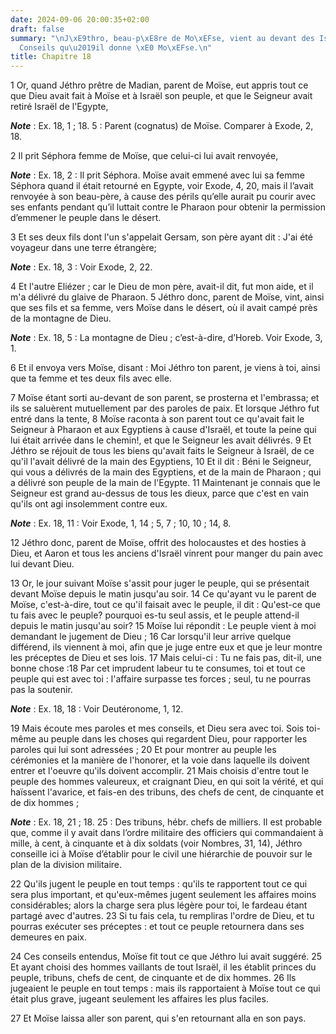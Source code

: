 ```yaml
---
date: 2024-09-06 20:00:35+02:00
draft: false
summary: "\nJ\xE9thro, beau-p\xE8re de Mo\xEFse, vient au devant des Isra\xE9lites.\n\
  Conseils qu\u2019il donne \xE0 Mo\xEFse.\n"
title: Chapitre 18
---
```





1 Or, quand Jéthro prêtre de Madian, parent de Moïse, eut appris tout ce que Dieu avait fait à Moïse et à Israël son peuple, et que le Seigneur avait retiré Israël de l'Egypte,

***Note*** :  Ex. 18, 1 ; 18. 5 : Parent (cognatus) de Moïse. Comparer à Exode, 2, 18.

2 Il prit Séphora femme de Moïse, que celui-ci lui avait renvoyée,

***Note*** :  Ex. 18, 2 : Il prit Séphora. Moïse avait emmené avec lui sa femme Séphora quand il était retourné en Egypte, voir Exode, 4, 20, mais il l’avait renvoyée à son beau-père, à cause des périls qu’elle aurait pu courir avec ses enfants pendant qu’il luttait contre le Pharaon pour obtenir la permission d’emmener le peuple dans le désert.

3 Et ses deux fils dont l'un s'appelait Gersam, son père ayant dit : J'ai été voyageur dans une terre étrangère;

***Note*** :  Ex. 18, 3 : Voir Exode, 2, 22.

4 Et l'autre Eliézer ; car le Dieu de mon père, avait-il dit, fut mon aide, et il m'a délivré du glaive de Pharaon. 5 Jéthro donc, parent de Moïse, vint, ainsi que ses fils et sa femme, vers Moïse dans le désert, où il avait campé près de la montagne de Dieu.

***Note*** :  Ex. 18, 5 : La montagne de Dieu ; c’est-à-dire, d’Horeb. Voir Exode, 3, 1.

6 Et il envoya vers Moïse, disant : Moi Jéthro ton parent, je viens à toi, ainsi que ta femme et tes deux fils avec elle.


7 Moïse étant sorti au-devant de son parent, se prosterna et l'embrassa; et ils se saluèrent mutuellement par des paroles de paix. Et lorsque Jéthro fut entré dans la tente, 8 Moïse raconta à son parent tout ce qu'avait fait le Seigneur à Pharaon et aux Egyptiens à cause d'Israël, et toute la peine qui lui était arrivée dans le chemin!, et que le Seigneur les avait délivrés. 9 Et Jéthro se réjouit de tous les biens qu'avait faits le Seigneur à Israël, de ce qu'il l'avait délivré de la main des Egyptiens, 10 Et il dit : Béni le Seigneur, qui vous a délivrés de la main des Egyptiens, et de la main de Pharaon ; qui a délivré son peuple de la main de l'Egypte. 11 Maintenant je connais que le Seigneur est grand au-dessus de tous les dieux, parce que c'est en vain qu'ils ont agi insolemment contre eux.

***Note*** :  Ex. 18, 11 : Voir Exode, 1, 14 ; 5, 7 ; 10, 10 ; 14, 8.

12 Jéthro donc, parent de Moïse, offrit des holocaustes et des hosties à Dieu, et Aaron et tous les anciens d'Israël vinrent pour manger du pain avec lui devant Dieu.


13 Or, le jour suivant Moïse s'assit pour juger le peuple, qui se présentait devant Moïse depuis le matin jusqu'au soir. 14 Ce qu'ayant vu le parent de Moïse, c'est-à-dire, tout ce qu'il faisait avec le peuple, il dit : Qu'est-ce que tu fais avec le peuple? pourquoi es-tu seul assis, et le peuple attend-il depuis le matin jusqu'au soir? 15 Moïse lui répondit : Le peuple vient à moi demandant le jugement de Dieu ; 16 Car lorsqu'il leur arrive quelque différend, ils viennent à moi, afin que je juge entre eux et que je leur montre les préceptes de Dieu et ses lois. 17 Mais celui-ci : Tu ne fais pas, dit-il, une bonne chose :18 Par cet imprudent labeur tu te consumes, toi et tout ce peuple qui est avec toi : l'affaire surpasse tes forces ; seul, tu ne pourras pas la soutenir.

***Note*** :  Ex. 18, 18 : Voir Deutéronome, 1, 12.

19 Mais écoute mes paroles et mes conseils, et Dieu sera avec toi. Sois toi-même au peuple dans les choses qui regardent Dieu, pour rapporter les paroles qui lui sont adressées ; 20 Et pour montrer au peuple les cérémonies et la manière de l'honorer, et la voie dans laquelle ils doivent entrer et l'oeuvre qu'ils doivent accomplir. 21 Mais choisis d'entre tout le peuple des hommes valeureux, et craignant Dieu, en qui soit la vérité, et qui haïssent l'avarice, et fais-en des tribuns, des chefs de cent, de cinquante et de dix hommes ;

***Note*** :  Ex. 18, 21 ; 18. 25 : Des tribuns, hébr. chefs de milliers. Il est probable que, comme il y avait dans l’ordre militaire des officiers qui commandaient à mille, à cent, à cinquante et à dix soldats (voir Nombres, 31, 14), Jéthro conseille ici à Moïse d’établir pour le civil une hiérarchie de pouvoir sur le plan de la division militaire.

22 Qu'ils jugent le peuple en tout temps : qu'ils te rapportent tout ce qui sera plus important, et qu'eux-mêmes jugent seulement les affaires moins considérables; alors la charge sera plus légère pour toi, le fardeau étant partagé avec d'autres. 23 Si tu fais cela, tu rempliras l'ordre de Dieu, et tu pourras exécuter ses préceptes : et tout ce peuple retournera dans ses demeures en paix.


24 Ces conseils entendus, Moïse fit tout ce que Jéthro lui avait suggéré. 25 Et ayant choisi des hommes vaillants de tout Israël, il les établit princes du peuple, tribuns, chefs de cent, de cinquante et de dix hommes. 26 Ils jugeaient le peuple en tout temps : mais ils rapportaient à Moïse tout ce qui était plus grave, jugeant seulement les affaires les plus faciles.


27 Et Moïse laissa aller son parent, qui s'en retournant alla en son pays.


